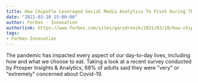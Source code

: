 ```yaml
---
title: How Chipotle Leveraged Social Media Analytics To Pivot During The Pandemic
date: "2021-03-10 15:00:00"
author: Forbes - Innovation
authorlink: https://www.forbes.com/sites/garydrenik/2021/03/10/how-chipotle-leveraged-social-media-analytics-to-pivot-during-the-pandemic/
tags:
- Forbes-Innovation
---
```

The pandemic has impacted every aspect of our day-to-day lives, including how and what we choose to eat. Taking a look at a recent survey conducted by Prosper Insights & Analytics, 68% of adults said they were "very" or "extremely" concerned about Covid-19.